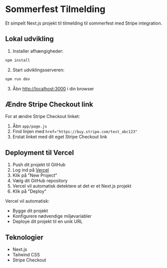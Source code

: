 # Sommerfest Tilmelding

Et simpelt Next.js projekt til tilmelding til sommerfest med Stripe integration.

## Lokal udvikling

1. Installer afhængigheder:

```bash
npm install
```

2. Start udviklingsserveren:

```bash
npm run dev
```

3. Åbn [http://localhost:3000](http://localhost:3000) i din browser

## Ændre Stripe Checkout link

For at ændre Stripe Checkout linket:

1. Åbn `app/page.js`
2. Find linjen med `href="https://buy.stripe.com/test_abc123"`
3. Erstat linket med dit eget Stripe Checkout link

## Deployment til Vercel

1. Push dit projekt til GitHub
2. Log ind på [Vercel](https://vercel.com)
3. Klik på "New Project"
4. Vælg dit GitHub repository
5. Vercel vil automatisk detektere at det er et Next.js projekt
6. Klik på "Deploy"

Vercel vil automatisk:

- Bygge dit projekt
- Konfigurere nødvendige miljøvariabler
- Deploye dit projekt til en unik URL

## Teknologier

- Next.js
- Tailwind CSS
- Stripe Checkout
